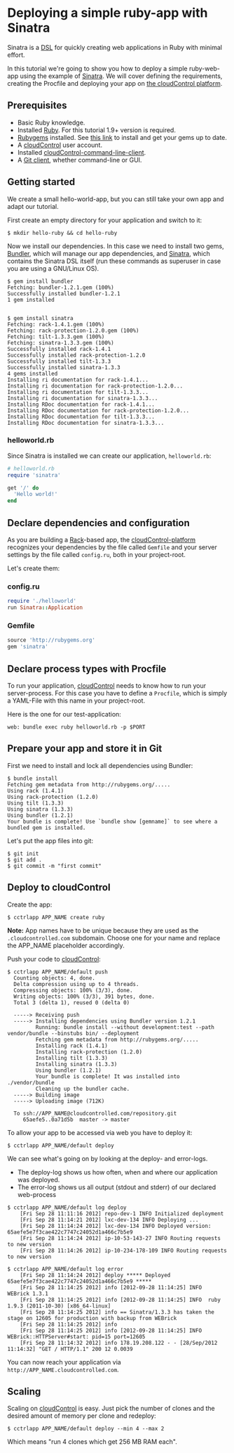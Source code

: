 # Deploying a simple ruby-app with Sinatra
Sinatra is a [DSL](http://en.wikipedia.org/wiki/Domain-specific_language) for quickly creating web applications in Ruby with minimal effort.

In this tutorial we're going to show you how to deploy a simple ruby-web-app
using the example of [Sinatra][sinatra]. We will cover defining
the requirements, creating the Procfile and deploying your app on 
[the cloudControl platform][cloudControl].


## Prerequisites
* Basic Ruby knowledge.
* Installed [Ruby](http://www.ruby-lang.org/). For this tutorial 1.9+ version is required.
* [Rubygems][rubygems] installed. See [this link](http://rubygems.org/pages/download) to install and get your gems up to date.
*   A [cloudControl][cloudControl] user account.
*   Installed [cloudControl-command-line-client][cloudControl-doc-cmdline].
*   A [Git client](http://git-scm.com/), whether command-line or GUI. 


## Getting started
We create a small hello-world-app, but you can still take your own app and
adapt our tutorial.

First create an empty directory for your application and switch to it:

	$ mkdir hello-ruby && cd hello-ruby

Now we install our dependencies. In this case we need to install two gems, [Bundler](http://rubygems.org/gems/bundler), which will manage our app dependencies, and [Sinatra](http://rubygems.org/gems/sinatra), which contains the Sinatra DSL itself (run these commands as superuser in case you are using a GNU/Linux OS).

	$ gem install bundler 
	Fetching: bundler-1.2.1.gem (100%)
	Successfully installed bundler-1.2.1
	1 gem installed


	$ gem install sinatra
	Fetching: rack-1.4.1.gem (100%)
	Fetching: rack-protection-1.2.0.gem (100%)
	Fetching: tilt-1.3.3.gem (100%)
	Fetching: sinatra-1.3.3.gem (100%)
	Successfully installed rack-1.4.1
	Successfully installed rack-protection-1.2.0	
	Successfully installed tilt-1.3.3
	Successfully installed sinatra-1.3.3
	4 gems installed
	Installing ri documentation for rack-1.4.1...
	Installing ri documentation for rack-protection-1.2.0...
	Installing ri documentation for tilt-1.3.3...
	Installing ri documentation for sinatra-1.3.3...
	Installing RDoc documentation for rack-1.4.1...
	Installing RDoc documentation for rack-protection-1.2.0...
	Installing RDoc documentation for tilt-1.3.3...
	Installing RDoc documentation for sinatra-1.3.3...

### helloworld.rb 
Since Sinatra is installed we can create our application, `helloworld.rb`: 

~~~ruby
# helloworld.rb
require 'sinatra'

get '/' do
  'Hello world!'
end
~~~

## Declare dependencies and configuration
As you are building a [Rack](http://rack.github.com/)-based app, the [cloudControl-platform][cloudControl] recognizes your dependencies by the file called `Gemfile` and your server settings by the file called `config.ru`, both in your project-root. 

Let's create them: 

### config.ru 

~~~ruby
require './helloworld'
run Sinatra::Application
~~~

### Gemfile 

~~~ruby
source 'http://rubygems.org'
gem 'sinatra'
~~~

## Declare process types with Procfile
To run your application, [cloudControl][cloudControl] needs to know how to run
your server-process. 
For this case you have to define a `Procfile`, which is simply a YAML-File
with this name in your project-root.

Here is the one for our test-application: 

    web: bundle exec ruby helloworld.rb -p $PORT 


## Prepare your app and store it in Git
First we need to install and lock all dependencies using Bundler:
    
    $ bundle install
    Fetching gem metadata from http://rubygems.org/.....
    Using rack (1.4.1) 
    Using rack-protection (1.2.0) 
    Using tilt (1.3.3) 
    Using sinatra (1.3.3) 
    Using bundler (1.2.1) 
    Your bundle is complete! Use `bundle show [gemname]` to see where a bundled gem is installed.

Let's put the app files into git: 

    $ git init
    $ git add .
    $ git commit -m "first commit"


## Deploy to cloudControl
Create the app: 

    $ cctrlapp APP_NAME create ruby
    
**Note:** App names have to be unique because they are used as the `.cloudcontrolled.com` subdomain. Choose one for your name and replace the APP_NAME placeholder accordingly.

Push your code to [cloudControl][cloudControl]:

    $ cctrlapp APP_NAME/default push
      Counting objects: 4, done.
      Delta compression using up to 4 threads.
      Compressing objects: 100% (3/3), done.
      Writing objects: 100% (3/3), 391 bytes, done.
      Total 3 (delta 1), reused 0 (delta 0)
     
      -----> Receiving push
      -----> Installing dependencies using Bundler version 1.2.1
             Running: bundle install --without development:test --path vendor/bundle --binstubs bin/ --deployment
             Fetching gem metadata from http://rubygems.org/.....
             Installing rack (1.4.1)
             Installing rack-protection (1.2.0)
             Installing tilt (1.3.3)
             Installing sinatra (1.3.3)
             Using bundler (1.2.1)
             Your bundle is complete! It was installed into ./vendor/bundle
             Cleaning up the bundler cache.
      -----> Building image
      -----> Uploading image (712K)
       
      To ssh://APP_NAME@cloudcontrolled.com/repository.git
         65aefe5..0a71d5b  master -> master

To allow your app to be accessed via web you have to deploy it: 

    $ cctrlapp APP_NAME/default deploy 


We can see what's going on by looking at the deploy- and error-logs.
*   The deploy-log shows us how often, when and where our application was deployed.
*   The error-log shows us all output (stdout and stderr) of our declared web-process 

~~~
$ cctrlapp APP_NAME/default log deploy 
    [Fri Sep 28 11:11:16 2012] repo-dev-1 INFO Initialized deployment
    [Fri Sep 28 11:14:21 2012] lxc-dev-134 INFO Deploying ...
    [Fri Sep 28 11:14:24 2012] lxc-dev-134 INFO Deployed version: 65aefe5e7f3cae422c7747c24052d1a466c7b5e9
    [Fri Sep 28 11:14:24 2012] ip-10-53-143-27 INFO Routing requests to new version
    [Fri Sep 28 11:14:26 2012] ip-10-234-178-109 INFO Routing requests to new version

~~~

~~~
$ cctrlapp APP_NAME/default log error 
    [Fri Sep 28 11:14:24 2012] deploy ***** Deployed 65aefe5e7f3cae422c7747c24052d1a466c7b5e9 *****
    [Fri Sep 28 11:14:25 2012] info [2012-09-28 11:14:25] INFO  WEBrick 1.3.1
    [Fri Sep 28 11:14:25 2012] info [2012-09-28 11:14:25] INFO  ruby 1.9.3 (2011-10-30) [x86_64-linux]
    [Fri Sep 28 11:14:25 2012] info == Sinatra/1.3.3 has taken the stage on 12605 for production with backup from WEBrick
    [Fri Sep 28 11:14:25 2012] info 
    [Fri Sep 28 11:14:25 2012] info [2012-09-28 11:14:25] INFO  WEBrick::HTTPServer#start: pid=15 port=12605
    [Fri Sep 28 11:14:32 2012] info 178.19.208.122 - - [28/Sep/2012 11:14:32] "GET / HTTP/1.1" 200 12 0.0039

~~~

You can now reach your application via `http://APP_NAME.cloudcontrolled.com`.

## Scaling 
Scaling on [cloudControl][cloudControl] is easy. 
Just pick the number of clones and the desired amount of memory per clone and redeploy: 

    $ cctrlapp APP_NAME/default deploy --min 4 --max 2

Which means "run 4 clones which get 256 MB RAM each".


[sinatra]: http://http://www.sinatrarb.com/
[rubygems]: http://rubygems.org/
[cloudControl]: http://www.cloudcontrol.com
[cloudControl-doc-cmdline]: https://www.cloudcontrol.com/dev-center/Platform%20Documentation#command-line-client-web-console-and-api "documentation of the cloudControl-command-line-client"
